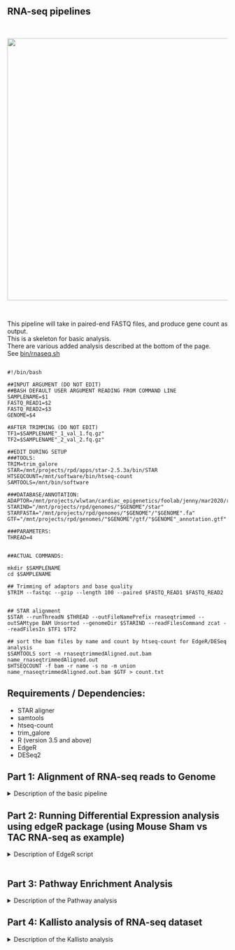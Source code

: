 ## RNA-seq pipelines  
<br/>  
<p align="center">
  <img height="600" src="https://github.com/lwtan90/wilsonNGS/blob/master/RNAseq/img/RNAseq_workflow.jpg">
</p>  
 
<br/>
  
This pipeline will take in paired-end FASTQ files, and produce gene count as output.  
This is a skeleton for basic analysis.  
There are various added analysis described at the bottom of the page.  
See [bin/rnaseq.sh](https://github.com/lwtan90/wilsonNGS/blob/master/RNAseq/bin/rnaseq.sh)  


```  

#!/bin/bash

##INPUT ARGUMENT (DO NOT EDIT)
##BASH DEFAULT USER ARGUMENT READING FROM COMMAND LINE
SAMPLENAME=$1
FASTQ_READ1=$2
FASTQ_READ2=$3
GENOME=$4

#AFTER TRIMMING (DO NOT EDIT)
TF1=$SAMPLENAME"_1_val_1.fq.gz"
TF2=$SAMPLENAME"_2_val_2.fq.gz"

##EDIT DURING SETUP
###TOOLS:
TRIM=trim_galore
STAR=/mnt/projects/rpd/apps/star-2.5.3a/bin/STAR
HTSEQCOUNT=/mnt/software/bin/htseq-count
SAMTOOLS=/mnt/bin/software

###DATABASE/ANNOTATION:
ADAPTOR=/mnt/projects/wlwtan/cardiac_epigenetics/foolab/jenny/mar2020/rnaseq/analysis_adaptor/illumina.fa
STARIND="/mnt/projects/rpd/genomes/"$GENOME"/star"
STARFASTA="/mnt/projects/rpd/genomes/"$GENOME"/"$GENOME".fa"
GTF="/mnt/projects/rpd/genomes/"$GENOME"/gtf/"$GENOME"_annotation.gtf"

###PARAMETERS:
THREAD=4


##ACTUAL COMMANDS:

mkdir $SAMPLENAME
cd $SAMPLENAME

## Trimming of adaptors and base quality
$TRIM --fastqc --gzip --length 100 --paired $FASTQ_READ1 $FASTQ_READ2


## STAR alignment
$STAR --runThreadN $THREAD --outFileNamePrefix rnaseqtrimmed --outSAMtype BAM Unsorted --genomeDir $STARIND --readFilesCommand zcat --readFilesIn $TF1 $TF2

## sort the bam files by name and count by htseq-count for EdgeR/DESeq analysis
$SAMTOOLS sort -n rnaseqtrimmedAligned.out.bam name_rnaseqtrimmedAligned.out
$HTSEQCOUNT -f bam -r name -s no -m union name_rnaseqtrimmedAligned.out.bam $GTF > count.txt

```  
  
## Requirements / Dependencies:  
- STAR aligner  
- samtools  
- htseq-count  
- trim_galore  
- R (version 3.5 and above)  
- EdgeR  
- DESeq2  
 
  
 
## Part 1: Alignment of RNA-seq reads to Genome
<details>  
<summary> Description of the basic pipeline </summary>  

#### 1. **Trimming of the reads before mapping**  

```
$TRIM --fastqc --gzip --length 100 --paired $FASTQ_READ1 $FASTQ_READ2  

```  

Input files:  
```  
a. FASTQ_READ1 = FASTQ File Read 1  
b. FASTQ_READ2 = FASTQ File Read 2  
```  



  
This command trim the reads:  
a. base quality  
b. adaptors / index  
  
  
   
#### 2. **Mapping of sequencing reads**  
```
$STAR --runThreadN $THREAD --outFileNamePrefix rnaseqtrimmed --outSAMtype BAM Unsorted --genomeDir $STARIND --readFilesCommand zcat --readFilesIn $TF1 $TF2
```  


Input files:  
```
a. TF1 (trimmed fastq file R1)  
b. TF2 (trimmed fastq file R2)  
c. $STARIND = indices required for the mapping of sequencing reads.  

```

The details on various parameters can be found [here](https://github.com/alexdobin/STAR).
  
Running LOG:
```
Mar 13 23:10:09 ..... started STAR run  
Mar 13 23:10:10 ..... loading genome  
Mar 13 23:11:59 ..... started mapping  
Mar 14 02:11:40 ..... finished successfully  
```

  
#### 3. **Generation of RAW gene count using htseq-count**
```
$SAMTOOLS sort -n rnaseqtrimmedAligned.out.bam name_rnaseqtrimmedAligned.out
```   

Input files:
```
a. BAM file (sorted by read name / position )  
b. GTF files  
```

Output file (you need this for most analysis)
```
Filename: count.txt (gene count needed for EdgeR / DESeq)  
Format:  
<Gene ID> <unnormalized count>  
Example:
ENSMUSG00000093369.1	0  
ENSMUSG00000093370.1	3  
ENSMUSG00000093371.1	15  
ENSMUSG00000093373.1	0  
ENSMUSG00000093374.1	0  
__no_feature	9269724  
__ambiguous	97362  
__too_low_aQual	0  
__not_aligned	0  
__alignment_not_unique	3113139  

```
  
Description of the last 5 lines of each files:  
__no_feature: reads (or read pairs) which could not be assigned to any feature   
__ambiguous:  reads (or read pairs) which could have been assigned to more than one feature  
__too_low_aQual: reads (or read pairs) which were skipped due to the -a option  
__not_aligned: reads (or read pairs) in the SAM file without alignment  
__alignment_not_unique: reads (or read pairs) with more than one reported alignment.  
  
  
Running LOG:  
```
...  
31700000 SAM alignment record pairs processed.  
31800000 SAM alignment record pairs processed.  
31900000 SAM alignment record pairs processed.  
32000000 SAM alignment record pairs processed.  
32100000 SAM alignment record pairs processed.  
32200000 SAM alignment record pairs processed.  
32300000 SAM alignment record pairs processed.  
32400000 SAM alignment record pairs processed.  
32500000 SAM alignment record pairs processed.  
32600000 SAM alignment record pairs processed.  
32700000 SAM alignment record pairs processed.  
32800000 SAM alignment record pairs processed.  
32889607 SAM alignment pairs processed.  
```
  
</details>  
  
  
 
  
## Part 2: Running Differential Expression analysis using edgeR package (using Mouse Sham vs TAC RNA-seq as example)  
<details>  
<summary> Description of EdgeR script </summary>  

  

The differential analysis starts here:  
```
Rscript-3.5.1 edgeR.r <control group> < treatment group>  
```

   
###  Input  
Input file: countfile.txt (hard-coded for now)      
This file is a tab-delimited text file with 3 columns. Header is optional.    
| Column   | Description |
| -------- | ----------- |
| Column 1 | full path to the count file generated by htseq-count |
| Column 2 | sample id                                            |
| Column 3 | condition/grouping information used for DE analysis  |  
  
Example countfile.txt:  
| countfile | sampleid | group |
| --- | --- | --- |
| RMH3869_count.txt | RMH3869 | TAC |
| RMH3871_count.txt | RMH3871 | SHAM |
| RMH3872_count.txt | RMH3872 | TAC |
| RMH3874_count.txt | RMH3874 | SHAM |
| RMH3875_count.txt | RMH3875 | TAC |
| RMH3877_count.txt | RMH3877 | SHAM |

      

### Command  
I usualy run my R script on linux command line. You can also modify the script to make it work on Rstudio or any IDE.  
The command line will require two user arguments for this particular script. These arguments are the sample groupings. In my case, it will be SHAM and TAC.  
I am using R version 3.5.1.  
```
Rscript-3.5.1 single_edgeR.r SHAM TAC
```

<br />
  
### R script (You can copy this into your RStudio if you are not running on linux like me. Dont use single_edgeR.r in that case.)  
This is the skeleton of generic edgeR analysis. You can start with this script first and slowly add/edit according to your experimental designs.  
  

```
filelist = read.table("countfile.txt")
names(filelist)=c("filename","sample","group")
gene2biotype = read.table("/mnt/projects/wlwtan/cardiac_epigenetics/pipeline/rnaseq_pipeline/resource/mm9/mm9_gene2biotype.txt")  
names(gene2biotype)=c("id","hgnc","biotype")  
data = readDGE(file=filelist$filename,group=filelist$group,labels=filelist$sample)  
design = model.matrix(~0+filelist$group)  
filter = apply(data$counts,1,function(x) length(x[x>5])>=2)
filtered = data$counts[ filter, ]
y = DGEList(counts = as.matrix(filtered), group=filelist$group )  
y = calcNormFactors(y)  
y = estimateDisp(y, design)  
fit = glmFit(y,design)
lrt21 = glmLRT(fit,contrast=c(-1,1))  
k21 = as.data.frame(topTags(lrt21,n=10000000))  
k21$hgnc = gene2biotype$hgnc[match(rownames(k21),gene2biotype$id)]  
k21$biotype = gene2biotype$biotype[match(rownames(k21),gene2biotype$id)]  
write.table(k21,file="de_SHAM_TAC.txt",sep="\t",quote=FALSE)  


```
  

### Output of single_edgeR.r   
The R script will generate a few output files.  

1. de_SHAM_TAC.txt  
This is the output of differential gene expression test performed by edgeR. Although there is no definite cut-off to define significance, I use abs(log2FC)>0.5, FDR<0.05 and avg FPKM>1 as a cut-off for significant DEGs. The columns are:  


| Column | Description            |
| :------: | -----------            |
| 1      | GENCODE Gene ID        |
| 2      | log2FC (Group2/Group1) |
| 3 | logCPM across the samples |
| 4 | Test statistics (loglikelihodd) |
| 5 | P-value |
| 6 | FDR |
| 7 | Gene Symbol / HGNC |
| 8 | Biotype |
| 9-whatever | FPKM of all samples |


2. Scatterplot (scatterplot_withtext_SHAM_TAC.png)  
One of the plots that we can look at is scatterplot that represents the correlation between the two conditions (SHAM and TAC). The x-axis in the graph below shows average FPKM of SHAM cardiomyocytes and the y-axis shows average FPKM of TAC cardiomyocytes.  

<p align="center">
  <img height="400" src="https://github.com/lwtan90/wilsonNGS/blob/master/RNAseq/testdata/SHAMTAC/scatterplot_withtext_SHAM_TAC.png">
</p>  




3. Volcano Plot (volcanoplot_withtext_SHAM_TAC.png)  

<p align="center">
  <img height="400" src="https://github.com/lwtan90/wilsonNGS/blob/master/RNAseq/testdata/SHAMTAC/volcanoplot_withtext_SHAM_TAC.png">
</p>  
<br />

4. Unsupervised clustering based on DEGs  
<p align="center">
  <img height="400" src="https://github.com/lwtan90/wilsonNGS/blob/master/RNAseq/testdata/SHAMTAC/degene_heatmap_SHAM_TAC.png">
</p>  
<br />  

5. PCA analysis based on DEGs
<p align="center">
  <img height="400" src="https://github.com/lwtan90/wilsonNGS/blob/master/RNAseq/testdata/SHAMTAC/degenepca_SHAM_TAC.png">
</p>  
</details>  
  
<br />  
  

## Part 3: Pathway Enrichment Analysis  
<details>  
<summary> Description of the Pathway analysis </summary>  
### 1. Gene-set Enrichment Analysis (GSEA)  
```
Rscript-3.5.1 fgsea.r de_SHAM_TAC.txt
```  
The analysis was done by using FGSEA R package.  
GSEA analysis takes the logFC / test statistics / pvalue from all the genes in the dataset, and try to find the pathways which are differentially expressed collectively.  

  
Upregulated Pathways:  
  
| pathway | pval | padj | ES | NES |
| :--- | :--: | :--: | :--: | :--: |
| GO_COLLAGEN_TRIMER | 0 | 0.0079 | 0.8466 | 2.682 |
| GO_EXTRACELLULAR_MATRIX_COMPONENT | 0 | 0.0079 | 0.7538 | 2.6497 |
| GO_PROTEINACEOUS_EXTRACELLULAR_MATRIX | 0 | 0.0079 | 0.7161 | 2.6478 |
| GO_EXTRACELLULAR_STRUCTURE_ORGANIZATION | 0 | 0.0079 | 0.7128 | 2.6383 |
| GO_EXTRACELLULAR_MATRIX_BINDING | 0 | 0.0079 | 0.8044 | 2.6162 |
| GO_EXTRACELLULAR_MATRIX_STRUCTURAL_CONSTITUENT | 0 | 0.0079 | 0.8255 | 2.6064 |
| GO_EXTRACELLULAR_MATRIX | 0 | 0.0079 | 0.6939 | 2.6011 |
| GO_BASEMENT_MEMBRANE | 0 | 0.0079 | 0.7501 | 2.5799 |
| GO_COLLAGEN_BINDING | 0 | 0.0079 | 0.7807 | 2.564 |
  
  
Downregulated Pathways:  
  

| pathway | pval | padj | ES | NES |
| :--- | :--: | :--: | :--: | :--: |
| GO_MITOCHONDRIAL_ATP_SYNTHESIS_COUPLED_PROTON_TRANSPORT | 0 | 0.0143 | -0.7478 | -2.3421 |
| GO_PROTON_TRANSPORTING_ATP_SYNTHASE_COMPLEX | 0 | 0.0148 | -0.6904 | -2.2669 |
| GO_BRANCHED_CHAIN_AMINO_ACID_METABOLIC_PROCESS | 0 | 0.0148 | -0.6333 | -2.0795 |
| GO_PHOTORECEPTOR_CELL_MAINTENANCE | 0 | 0.016 | -0.5669 | -1.9882 |
| GO_MALE_MEIOSIS | 0 | 0.016 | -0.5459 | -1.9145 |
| GO_NADH_DEHYDROGENASE_ACTIVITY | 0 | 0.0172 | -0.6156 | -2.2153 |
| GO_MITOCHONDRIAL_ELECTRON_TRANSPORT_NADH_TO_UBIQUINONE | 0 | 0.0179 | -0.6089 | -2.2264 |
| GO_NADH_DEHYDROGENASE_COMPLEX | 0 | 0.0179 | -0.5823 | -2.1291 |
| GO_FATTY_ACID_BETA_OXIDATION | 0 | 0.0183 | -0.4836 | -1.8241 |

<br/>
  
  
### 2. Over-representation Analysis (Enrichment-based) Pathway analysis  
```
Rscript-3.5.1 goseq.r de_SHAM_TAC.txt  
```
The list of differentially expressed genes will be supplied to check for enrichment in a specific geneset or pathway or ontology. The package used here is GOseq. Alternatively, there are also a couple of online free tools that you can use such as David / Enrichr.    

Ontology terms enriched in up-regulated genes:   

| category | over_represented_pvalue | numDEInCat | numInCat | term | ontology |
| :---: | :---: | :---: | :---: | :---: | :---: |
| GO_0030198 | 1.59289631513099e-29 | 58 | 165 | extracellular matrix organization | BP |
| GO_0043062 | 7.25401577545077e-28 | 61 | 198 | extracellular structure organization | BP |
| GO_0007155 | 7.52728027032633e-28 | 130 | 786 | cell adhesion | BP |
| GO_0022610 | 1.89458381420028e-27 | 130 | 794 | biological adhesion | BP |
| GO_0009653 | 1.3895959294514e-21 | 202 | 1808 | anatomical structure morphogenesis | BP |
| GO_0016477 | 4.586619274943e-19 | 127 | 959 | cell migration | BP |
| GO_0001525 | 4.8894400795615e-19 | 72 | 391 | angiogenesis | BP |
| GO_0035295 | 5.83669120066987e-19 | 112 | 791 | tube development | BP |
| GO_0035239 | 9.56339723145197e-19 | 99 | 657 | tube morphogenesis | BP |
| GO_0048870 | 1.80505175084392e-18 | 130 | 1017 | cell motility | BP |


  
 
  
Ontology terms enriched in down-regulated genes:  

| category | over_represented_pvalue | numDEInCat | numInCat | term | ontology |
| :---: | :---: | :---: | :---: | :---: | :---: |
| GO_0044281 | 3.98227858592603e-08 | 71 | 1325 | small molecule metabolic process | BP |
| GO_0006635 | 3.60003697030415e-07 | 11 | 58 | fatty acid beta-oxidation | BP |
| GO_0016054 | 9.25408023716837e-07 | 17 | 154 | organic acid catabolic process | BP |
| GO_0046395 | 9.25408023716837e-07 | 17 | 154 | carboxylic acid catabolic process | BP |
| GO_0009062 | 1.15898676473624e-06 | 12 | 78 | fatty acid catabolic process | BP |
| GO_0008016 | 1.25401426261223e-06 | 16 | 137 | regulation of heart contraction | BP |
| GO_0043436 | 2.97533226290676e-06 | 40 | 668 | oxoacid metabolic process | BP |
| GO_0006082 | 3.93851000867858e-06 | 40 | 676 | organic acid metabolic process | BP |
| GO_0044242 | 4.12629854308222e-06 | 15 | 136 | cellular lipid catabolic process | BP |
| GO_0072329 | 4.19219279151121e-06 | 12 | 88 | monocarboxylic acid catabolic process | BP |
  
  
</details>  
  



## Part 4: Kallisto analysis of RNA-seq dataset  
<details>  
<summary> Description of the Kallisto analysis </summary>  
</details>  


